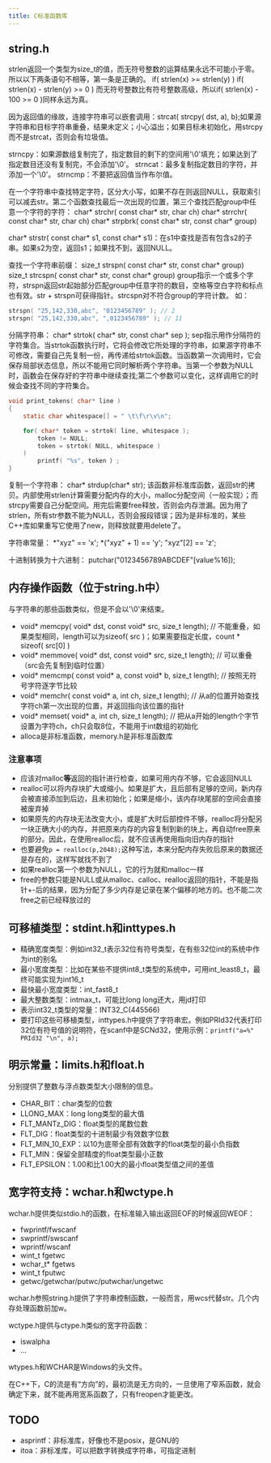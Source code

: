 ```yaml
---
title: C标准函数库
---
```


string.h
--------

strlen返回一个类型为size_t的值，而无符号整数的运算结果永远不可能小于零。所以以下两条语句不相等，第一条是正确的。
if( strlen(x) \>= strlen(y) )
if( strlen(x) - strlen(y) \>= 0 )
而无符号整数比有符号整数高级，所以if( strlen(x) - 100 \>= 0 )同样永远为真。

因为返回值的缘故，连接字符串可以嵌套调用：strcat( strcpy( dst, a), b);如果源字符串和目标字符串重叠，结果未定义；小心溢出；如果目标未初始化，用strcpy而不是strcat，否则会有垃圾值。

strncpy：如果源数组复制完了，指定数目的剩下的空间用'\0'填充；如果达到了指定数目还没有复制完，不会添加'\0'。
strncat：最多复制指定数目的字符，并添加一个'\0'。
strncmp：不要把返回值当作布尔值。

在一个字符串中查找特定字符，区分大小写，如果不存在则返回NULL，获取索引可以减去str。第二个函数查找最后一次出现的位置，第三个查找匹配group中任意一个字符的字符：
char* strchr( const char* str, char ch)
char* strrchr( const char* str, char ch)
char* strpbrk( const char* str, const char* group)

char* strstr( const char* s1, const char* s1)：在s1中查找是否有包含s2的子串。如果s2为空，返回s1；如果找不到，返回NULL。

查找一个字符串前缀：
size_t strspn( const char* str, const char* group)
size_t strcspn( const char* str, const char* group)
group指示一个或多个字符，strspn返回str起始部分匹配group中任意字符的数目，空格等空白字符和标点也有效。str + strspn可获得指针。strcspn对不符合group的字符计数。
如：

```c
strspn( "25,142,330,abc", "0123456789" ); // 2
strspn( "25,142,330,abc", ",0123456789" ); // 11
```

分隔字符串：
char* strtok( char* str, const char* sep );
sep指示用作分隔符的字符集合。当strtok函数执行时，它将会修改它所处理的字符串，如果源字符串不可修改，需要自己先复制一份，再传递给strtok函数。当函数第一次调用时，它会保存局部状态信息，所以不能用它同时解析两个字符串。当第一个参数为NULL时，函数会在保存好的字符串中继续查找;第二个参数可以变化，这样调用它的时候会查找不同的字符集合。

```c
void print_tokens( char* line )
{
    static char whitespace[] = " \t\f\r\v\n";

    for( char* token = strtok( line, whitespace );
        token != NULL;
        token = strtok( NULL, whitespace )
    )
        printf( "%s", token ）;
}
```

复制一个字符串：
char* strdup(char* str);
该函数非标准库函数，返回str的拷贝。内部使用strlen计算需要分配内存的大小，malloc分配空间（一般实现）；而strcpy需要自己分配空间。用完后需要free释放，否则会内存泄漏。因为用了strlen，所有str参数不能为NULL，否则会报段错误；因为是非标准的，某些C++库如果重写它使用了new，则释放就要用delete了。

字符串常量：
*"xyz" == 'x';
*("xyz" + 1) == 'y';
"xyz"[2] == 'z';

十进制转换为十六进制：
putchar("0123456789ABCDEF"[value%16]);

内存操作函数（位于string.h中）
------------------------------

与字符串的那些函数类似，但是不会以'\0'来结束。

* void* memcpy( void* dst, const void* src, size_t length); // 不能重叠，如果类型相同，length可以为sizeof( src )；如果需要指定长度，count * sizeof( src[0] )
* void* memmove( void* dst, const void* src, size_t length); // 可以重叠（src会先复制到临时位置）
* void* memcmp( const void* a, const void* b, size_t length); // 按照无符号字符逐字节比较
* void* memchr( const void* a, int ch, size_t length); // 从a的位置开始查找字符ch第一次出现的位置，并返回指向该位置的指针
* void* memset( void* a, int ch, size_t length); // 把从a开始的length个字节设置为字符ch，ch只会取8位，不能用于int数组的初始化
* alloca是非标准函数，memory.h是非标准函数库

### 注意事项

* 应该对malloc**等**返回的指针进行检查，如果可用内存不够，它会返回NULL
* realloc可以将内存块扩大或缩小。如果是扩大，且后部有足够的空间，新内存会被直接添加到后边，且未初始化；如果是缩小，该内存块尾部的空间会直接被废弃掉
* 如果原先的内存块无法改变大小，或是扩大时后部控件不够，realloc将分配另一块正确大小的内存，并把原来内存的内容复制到新的块上，再自动free原来的部分。因此，在使用realloc后，就不应该再使用指向旧内存的指针
* 也要避免`p = realloc(p,2048);`这种写法，本来分配内存失败后原来的数据还是存在的，这样写就找不到了
* 如果realloc第一个参数为NULL，它的行为就和malloc一样
* free的参数只能是NULL或从malloc、calloc、realloc返回的指针，不能是指针+-后的结果，因为分配了多少内存是记录在某个偏移的地方的。也不能二次free之前已经释放过的

## 可移植类型：stdint.h和inttypes.h

* 精确宽度类型：例如int32_t表示32位有符号类型，在有些32位int的系统中作为int的别名
* 最小宽度类型：比如在某些不提供int8_t类型的系统中，可用int_least8_t，最终可能实现为int16_t
* 最快最小宽度类型：int_fast8_t
* 最大整数类型：intmax_t，可能比long long还大，用jd打印
* 表示int32_t类型的常量：INT32_C(445566)
* 要打印这些可移植类型，inttypes.h中提供了字符串宏。例如PRId32代表打印32位有符号值的说明符，在scanf中是SCNd32，使用示例：`printf("a=%" PRId32 "\n", a);`

明示常量：limits.h和float.h
---------------------------

分别提供了整数与浮点数类型大小限制的信息。

* CHAR_BIT：char类型的位数
* LLONG_MAX：long long类型的最大值
* FLT_MANTz_DIG：float类型的尾数位数
* FLT_DIG：float类型的十进制最少有效数字位数
* FLT_MIN_10_EXP：以10为底带全部有效数字的float类型的最小负指数
* FLT_MIN：保留全部精度的float类型最小正数
* FLT_EPSILON：1.00和比1.00大的最小float类型值之间的差值

宽字符支持：wchar.h和wctype.h
-----------------------------

wchar.h提供类似stdio.h的函数，在标准输入输出返回EOF的时候返回WEOF：

* fwprintf/fwscanf
* swprintf/swscanf
* wprintf/wscanf
* wint_t fgetwc
* wchar_t* fgetws
* wint_t fputwc
* getwc/getwchar/putwc/putwchar/ungetwc

wchar.h参照string.h提供了字符串控制函数，一般而言，用wcs代替str。几个内存处理函数前加w。

wctype.h提供与ctype.h类似的宽字符函数：

* iswalpha
* ...

wtypes.h和WCHAR是Windows的头文件。

在C++下，C的流是有“方向”的，最初流是无方向的，一旦使用了窄系函数，就会确定下来，就不能再用宽系函数了，只有freopen才能更改。

## TODO

* asprintf：非标准库，好像也不是posix，是GNU的
* itoa：非标准库，可以把数字转换成字符串，可指定进制
